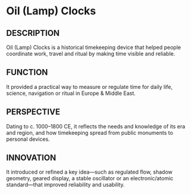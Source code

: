 ---
---
# Oil (Lamp) Clocks

## DESCRIPTION
Oil (Lamp) Clocks is a historical timekeeping device that helped people coordinate work, travel and ritual by making time visible and reliable.

## FUNCTION
It provided a practical way to measure or regulate time for daily life, science, navigation or ritual in Europe & Middle East.

## PERSPECTIVE
Dating to c. 1000–1800 CE, it reflects the needs and knowledge of its era and region, and how timekeeping spread from public monuments to personal devices.

## INNOVATION
It introduced or refined a key idea—such as regulated flow, shadow geometry, geared display, a stable oscillator or an electronic/atomic standard—that improved reliability and usability.
